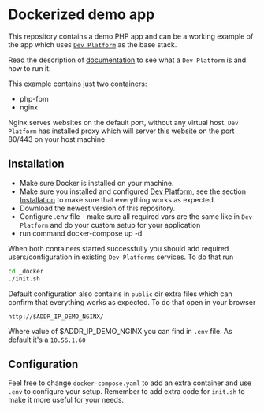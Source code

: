 # Dockerized demo app 



This repository contains a demo PHP app and can be a working example of the app which uses [`Dev Platform`](https://github.com/pmiroslawski/dev-platform) as the base stack.

Read the description of [documentation](https://github.com/pmiroslawski/dev-platform) to see what a `Dev Platform` is and how to run it.

This example contains just two containers:
- php-fpm
- nginx

Nginx serves websites on the default port, without any virtual host. `Dev Platform` has installed proxy which will server this website on the port 80/443 on your host machine

## Installation

- Make sure Docker is installed on your machine.
- Make sure you installed and configured [Dev Platform](https://github.com/pmiroslawski/dev-platform), see the section [Installation](https://github.com/pmiroslawski/dev-platform#installation) to make sure that everything works as expected.
- Download the newest version of this repository.
- Configure .env file - make sure all required vars are the same like in `Dev Platform` and do your custom setup for your application 
- run command docker-compose up -d

When both containers started successfully you should add required users/configuration in existing `Dev Platforms` services. To do that run

```bash
cd _docker
./init.sh
```


Default configuration also contains in `public` dir extra files which can confirm that everything works as expected. To do that open in your browser 
```
http://$ADDR_IP_DEMO_NGINX/
```
Where value of $ADDR_IP_DEMO_NGINX you can find in `.env` file. As default it's a `10.56.1.60`

## Configuration

Feel free to change `docker-compose.yaml` to add an extra container and use `.env` to configure your setup. Remember to add extra code for `init.sh` to make it more useful for your needs.
